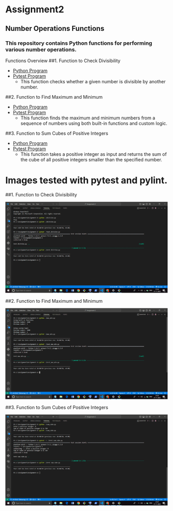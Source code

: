 # Assignment2
## Number Operations Functions
### This repository contains Python functions for performing various number operations.
Functions Overview
##1. Function to Check Divisibility
   - [Python Program](https://github.com/VismayaM-2003/Assignment2/blob/main/division.py)
   - [Pytest Program](https://github.com/VismayaM-2003/Assignment2/blob/main/test_division.py)
     * This function checks whether a given number is divisible by another number.
     
##2. Function to Find Maximum and Minimum
   - [Python Program](https://github.com/VismayaM-2003/Assignment2/blob/main/max_min.py)
   - [Pytest Program](https://github.com/VismayaM-2003/Assignment2/blob/main/test_max_min.py)
     * This function finds the maximum and minimum numbers from a sequence of numbers using both built-in functions and custom logic.
      
##3. Function to Sum Cubes of Positive Integers
   - [Python Program](https://github.com/VismayaM-2003/Assignment2/blob/main/sum_cube.py)
   - [Pytest Program](https://github.com/VismayaM-2003/Assignment2/blob/main/test_sum_cube.py)
     * This function takes a positive integer as input and returns the sum of the cube of all positive integers smaller than the specified number.

# Images tested with pytest and pylint.
##1. Function to Check Divisibility

![Image1](picture1.png)

##2. Function to Find Maximum and Minimum

![Image2](picture2.png)

##3. Function to Sum Cubes of Positive Integers

![Image3](picture3.png)
